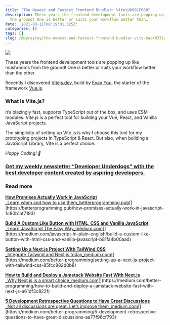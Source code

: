 ```yaml
---
title: "The Newest and Fastest Frontend Bundler: Vite\U0001F680"
description: These years the frontend development tools are popping up like mushrooms from
  the ground! One is better or suits your workflow better than…
date: '2021-03-11T08:19:01.325Z'
categories: []
tags: []
slug: /@byrayray/the-newest-and-fastest-frontend-bundler-vite-6ac40371a9c0
---
```


![](/images/1__Qfjd5DBAR2__0Vy5z09BRCQ.png)

These years the frontend development tools are popping up like mushrooms from the ground! One is better or suits your workflow better than the other.

Recently I discovered [Vitejs.dev](https://vitejs.dev/), build by [Evan You](https://medium.com/u/4f198f5f1f12), the starter of the framework [Vue.js](https://vuejs.org/).

### What is Vite.js?

It’s blazingly fast, supports TypeScript out of the box, and uses ESM modules. Vite.js is a perfect tool for building your Vue, React, and Vanilla JavaScript projects.

The simplicity of setting up Vite.js is why I choose this tool for my prototyping projects in TypeScript & React. But also, when building a JavaScript Library, Vite is a perfect choice.

_Happy Coding! 🚀_

### [Get my weekly newsletter “Developer Underdogs” with the best developer content created by aspiring developers.](https://www.getrevue.co/profile/devbyrayray)

### Read more

[**How Promises Actually Work in JavaScript**  
_Learn when and how to use them_betterprogramming.pub](https://betterprogramming.pub/how-promises-actually-work-in-javascript-1c80b1af7193 "https://betterprogramming.pub/how-promises-actually-work-in-javascript-1c80b1af7193")[](https://betterprogramming.pub/how-promises-actually-work-in-javascript-1c80b1af7193)

[**Build A Custom Like Button with HTML, CSS and Vanilla JavaScript**  
_Learn JavaScript The Easy Way_medium.com](https://medium.com/javascript-in-plain-english/build-a-custom-like-button-with-html-css-and-vanilla-javascript-b81fa4b00aad "https://medium.com/javascript-in-plain-english/build-a-custom-like-button-with-html-css-and-vanilla-javascript-b81fa4b00aad")[](https://medium.com/javascript-in-plain-english/build-a-custom-like-button-with-html-css-and-vanilla-javascript-b81fa4b00aad)

[**Setting Up a Next.js Project With TailWind CSS**  
_Integrate Tailwind and Next.js today_medium.com](https://medium.com/better-programming/setting-up-a-next-js-project-with-tailwind-css-85fcc882d0b8 "https://medium.com/better-programming/setting-up-a-next-js-project-with-tailwind-css-85fcc882d0b8")[](https://medium.com/better-programming/setting-up-a-next-js-project-with-tailwind-css-85fcc882d0b8)

[**How to Build and Deploy a Jamstack Website Fast With Next.js**  
_Why Next.js is a smart choice_medium.com](https://medium.com/better-programming/how-to-build-and-deploy-a-jamstack-website-fast-with-next-js-a61df3c822f "https://medium.com/better-programming/how-to-build-and-deploy-a-jamstack-website-fast-with-next-js-a61df3c822f")[](https://medium.com/better-programming/how-to-build-and-deploy-a-jamstack-website-fast-with-next-js-a61df3c822f)

[**5 Development Retrospective Questions to Have Great Discussions**  
_Not all discussions are great. Let’s improve them_medium.com](https://medium.com/better-programming/5-development-retrospective-questions-to-have-great-discussions-aa77f96cf793 "https://medium.com/better-programming/5-development-retrospective-questions-to-have-great-discussions-aa77f96cf793")[](https://medium.com/better-programming/5-development-retrospective-questions-to-have-great-discussions-aa77f96cf793)
